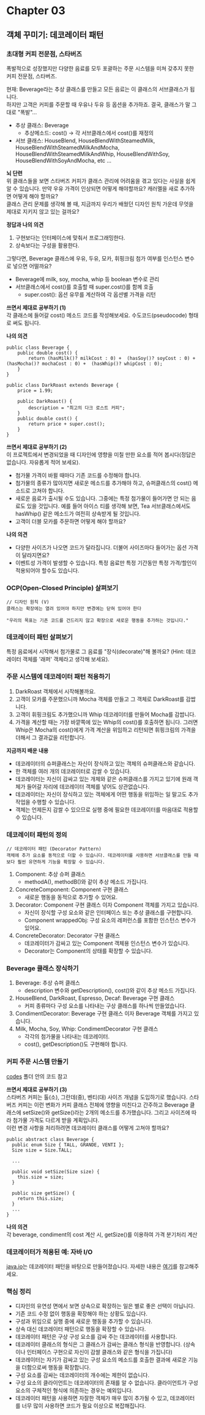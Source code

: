 # Chapter 03

## 객체 꾸미기: 데코레이터 패턴

### 초대형 커피 전문점, 스타버즈
폭발적으로 성장했지만 다양한 음료를 모두 포괄하는 주문 시스템을 미쳐 갖추지 못한 커피 전문점, 스타버즈.

현재: Beverage라는 추상 클래스를 만들고 모든 음료는 이 클래스의 서브클래스가 됩니다.<br />
하지만 고객은 커피를 주문할 때 우유나 두유 등 옵션을 추가하죠. 결국, 클래스가 말 그대로 "폭발"... <br />
- 추상 클래스: Beverage
  - 추상메소드: cost() -> 각 서브클래스에서 cost()를 재정의
- 서브 클래스: HouseBlend, HouseBlendWithSteamedMilk, HouseBlendWithSteamedMilkAndMocha, HouseBlendWithSteamedMilkAndWhip, HouseBlendWithSoy, HouseBlendWithSoyAndMocha, etc ...

<b>뇌 단련</b><br />
위 클래스들을 보면 스타버즈 커피가 클래스 관리에 어려움을 겪고 있다는 사실을 쉽게 알 수 있습니다. 만약 우유 가격이 인상되면 어떻게 해야할까요? 캐러멜을 새로 추가하면 어떻게 해야 할까요?<br />
클래스 관리 문제를 생각해 볼 때, 지금까지 우리가 배웠던 디자인 원칙 가운데 무엇을 제대로 지키지 않고 있는 걸까요? <br />

<b>정답과 나의 의견</b></br>
1. 구현보다는 인터페이스에 맞춰서 프로그래밍한다.
2. 상속보다는 구성을 활용한다.

그렇다면, Beverage 클래스에 우유, 두유, 모카, 휘핑크림 첨가 여부를 인스턴스 변수로 넣으면 어떨까요?<br />
- Beverage에 milk, soy, mocha, whip 등 boolean 변수로 관리
- 서브클래스에서 cost()를 호출할 때 super.cost()를 함께 호출
  - super.cost(): 옵션 유무를 계산하여 각 옵션별 가격을 리턴


<b>쓰면서 제대로 공부하기 (1)</b><br />
각 클래스에 들어갈 cost() 메소드 코드를 작성해보세요. 수도코드(pseudocode) 형태로 써도 됩니다.

<b>나의 의견</b></br>
```
public class Beverage {
    public double cost() {
        return (hasMilk()? milkCost : 0) +  (hasSoy()? soyCost : 0) + (hasMocha()? mochaCost : 0) +  (hasWhip()? whipCost : 0);
    }
}

public class DarkRoast extends Beverage {
    price = 1.99;

    public DarkRoast() {
        description = "최고의 다크 로스트 커피";
    }
    public double cost() {
        return price + super.cost();
    }
}
```

<b>쓰면서 제대로 공부하기 (2)</b><br />
이 프로젝트에서 변경되었을 때 디자인에 영향을 미칠 만한 요소를 적어 봅시다(정답은 없습니다. 자유롭게 적어 보세요).
- 첨가물 가격이 바뀔 때마다 기존 코드를 수정해야 합니다.
- 첨가물의 종류가 많아지면 새로운 메소드를 추가해야 하고, 슈퍼클래스의 cost() 메소드로 고쳐야 합니다.
- 새로운 음료가 출시될 수도 있습니다. 그중에는 특정 첨가물이 들어가면 안 되는 음료도 있을 것입니다. 예를 들어 아이스 티를 생각해 보면, Tea 서브클래스에서도 hasWhip() 같은 메소드가 여전히 상속받게 될 것입니다.
- 고객이 더블 모카를 주문하면 어떻게 해야 할까요?

<b>나의 의견</b></br>
- 다양한 사이즈가 나오면 코드가 달라집니다. 더불어 사이즈마다 들어가는 옵션 가격이 달라지면요?
- 이벤트성 가격이 발생할 수 있습니다. 특정 음료만 특정 기간동안 특정 가격/할인이 적용되어야 할수도 있습니다.

### OCP(Open-Closed Principle) 살펴보기
```
// 디자인 원칙 (V)
클래스는 확장에는 열려 있어야 하지만 변경에는 닫혀 있어야 한다

"우리의 목표는 기존 코드를 건드리지 않고 확장으로 새로운 행동을 추가하는 것입니다."
```

### 데코레이터 패턴 살펴보기
특정 음료에서 시작해서 첨가물로 그 음료를 "장식(decorate)"해 볼까요? (Hint: 데코레이터 객체를 '래퍼' 객체라고 생각해 보세요).

### 주문 시스템에 데코레이터 패턴 적용하기
01. DarkRoast 객체에서 시작해볼까요.
02. 고객이 모카를 주문했으니까 Mocha 객체를 만들고 그 객체로 DarkRoast를 감쌉니다.
03. 고객이 휘핑크림도 추가했으니까 Whip 데코레이터를 만들어 Mocha를 감쌉니다.
04. 가격을 계산할 때는 가장 바깥쪽에 있는 Whip의 cost()를 호출하면 됩니다. 그러면 Whip은 Mocha의 cost()에게 가격 계산을 위임하고 리턴되면 휘핑크림의 가격을 더해서 그 결과값을 리턴합니다.

<b>지금까지 배운 내용</b><br />
- 데코레이터의 슈퍼클래스는 자신이 장식하고 있는 객체의 슈퍼클래스와 같습니다.
- 한 객체를 여러 개의 데코레이터로 감쌀 수 있습니다.
- 데코레이터는 자신이 감싸고 있는 개체와 같은 슈퍼클래스를 가지고 있기에 원래 객체가 들어갈 자리에 데코레이터 객체를 넣어도 상관없습니다.
- 데코레이터는 자신이 장식하고 있는 객체에게 어떤 행동을 위임하는 일 말고도 추가 작업을 수행할 수 있습니다.
- 객체는 언제든지 감쌀 수 있으므로 실행 중에 필요한 데코레이터를 마음대로 적용할 수 있습니다.

### 데코레이터 패턴의 정의
```
// 데코레이터 패턴 (Decorator Pattern)
객체에 추가 요소를 동적으로 더할 수 있습니다. 데코레이터를 사용하면 서브클래스를 만들 때보다 훨씬 유연하게 기능을 확장할 수 있습니다.
```
1. Component: 추상 슈퍼 클래스
    - methodA(), methodB()와 같이 추상 메소드 가집니다.
2. ConcreteComponent: Component 구현 클래스
    - 새로운 행동을 동적으로 추가할 수 있어요.
3. Decorator: Component 구현 클래스 이자 Component 객체를 가지고 있습니다.
    - 자신이 장식할 구성 요소와 같은 인터페이스 또는 추상 클래스를 구현합니다.
    - Component wrappedObj: 구성 요소의 레퍼런스를 포함한 인스턴스 변수가 있어요.
4. ConcreteDecorator: Decorator 구현 클래스
    - 데코레이터가 감싸고 있는 Component 객체용 인스턴스 변수가 있습니다.
    - Decorator는 Component의 상태를 확장할 수 있습니다.

### Beverage 클래스 장식하기
1. Beverage: 추상 슈퍼 클래스
    - description 변수와 getDescription(), cost()와 같이 추상 메소드 가집니다.
2. HouseBlend, DarkRoast, Espresso, Decaf: Beverage 구현 클래스
    - 커피 종류마다 구성 요소를 나타내는 구상 클래스를 하나씩 만들었습니다.
3. CondimentDecorator: Beverage 구현 클래스 이자 Beverage 객체를 가지고 있습니다.
4. Milk, Mocha, Soy, Whip: CondimentDecorator 구현 클래스
    - 각각의 첨가물을 나타내는 데코레이터.
    - cost(), getDescription()도 구현해야 합니다.

### 커피 주문 시스템 만들기
[codes](./codes/) 폴더 안의 코드 참고

<b>쓰면서 제대로 공부하기 (3)</b><br />
스타버즈 커피는 톨(소), 그란데(중), 벤티(대) 사이즈 개념을 도입하기로 했습니다. 스타버즈 커피는 이런 변화가 커피 클래스 전체에 영향을 미친다고 간주하고 Beverage 클래스에 setSize()와 getSize()라는 2개의 메소드를 추가했습니다. 그리고 사이즈에 따라 첨가물 가격도 다르게 받을 계획입니다.<br />
이런 변경 사항을 처리하려면 데코레이터 클래스를 어떻게 고쳐야 할까요?
```
public abstract class Beverage {
  public enum Size { TALL, GRANDE, VENTI };
  Size size = Size.TALL;

  ...

  public void setSize(Size size) {
    this.size = size;
  }

  public size getSize() {
    return this.size;
  }
  ...
}
```

<b>나의 의견</b><br />
각 beverage, condiment의 cost 계산 시, getSize()를 이용하여 가격 분기처리 계산

### 데코레이터가 적용된 예: 자바 I/O
[java.io](https://docs.oracle.com/javase/8/docs/api/java/io/package-summary.html)는 데코레이터 패턴을 바탕으로 만들어졌습니다. 자세한 내용은 [여기](https://codingnotes.tistory.com/238?category=968843#%EB%-D%B-%EC%BD%--%EB%A-%--%EC%-D%B-%ED%--%B-%EC%-D%--%--%EC%A-%--%EC%-A%A-%EB%--%-C%--%EC%--%--%--%-A%--%EC%-E%--%EB%B-%--%--I%-FO)를 참고해주세요.

### 핵심 정리
- 디자인의 유연성 면에서 보면 상속으로 확장하는 일은 별로 좋은 선택이 아닙니다.
- 기존 코드 수정 없이 행동을 확장해야 하는 상황도 있습니다.
- 구성과 위임으로 실행 중에 새로운 행동을 추가할 수 있습니다.
- 상속 대신 데코레이터 패턴으로 행동을 확장할 수 있습니다.
- 데코레이터 패턴은 구상 구성 요소를 감싸 주는 데코레이터를 사용합니다.
- 데코레이터 클래스의 형식은 그 클래스가 감싸는 클래스 형식을 반영합니다. (상속이나 인터페이스 구현으로 자신이 감쌀 클래스와 같은 형식을 가집니다)
- 데코레이터는 자기가 감싸고 있는 구성 요소의 메소드를 호출한 결과에 새로운 기능을 더함으로써 행동을 확장합니다.
- 구성 요소를 감싸는 데코레이터의 개수에는 제한이 없습니다.
- 구성 요소의 클라이언트는 데코레이터의 존재를 알 수 없습니다. 클라이언트가 구성 요소의 구체적인 형식에 의존하는 경우는 예외입니다.
- 데코레이터 패턴을 사용하면 자잘한 객체가 매우 많이 추가될 수 있고, 데코레이터를 너무 많이 사용하면 코드가 필요 이상으로 복잡해집니다.
